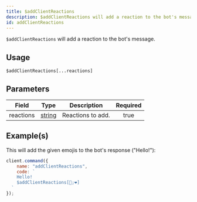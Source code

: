 ```yaml
---
title: $addClientReactions
description: $addClientReactions will add a reaction to the bot's message.
id: addClientReactions
---
```


`$addClientReactions` will add a reaction to the bot's message.

## Usage

```aoi
$addClientReactions[...reactions]
```

## Parameters

| Field     | Type                                                                                              | Description       | Required |
| --------- | ------------------------------------------------------------------------------------------------- | ----------------- | :------: |
| reactions | [string](https://developer.mozilla.org/en-US/docs/Web/JavaScript/Reference/Global_Objects/String) | Reactions to add. |   true   |

## Example(s)

This will add the given emojis to the bot's response ("Hello!"):

```javascript
client.command({
    name: "addClientReactions",
    code: `
    Hello!
    $addClientReactions[🧡;❤]
  `
});
```
